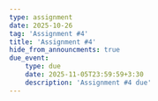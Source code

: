 ```yaml
---
type: assignment
date: 2025-10-26
tag: 'Assignment #4'
title: 'Assignment #4'
hide_from_announcments: true
due_event: 
    type: due
    date: 2025-11-05T23:59:59+3:30
    description: 'Assignment #4 due'
---
```

